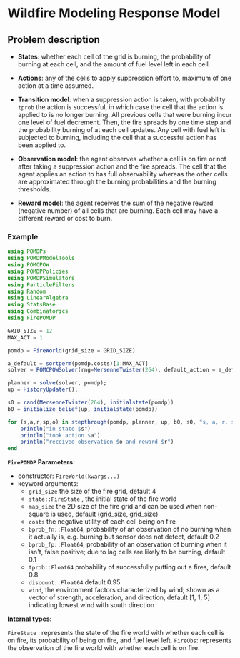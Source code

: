 # Wildfire Modeling Response Model



## Problem description


- **States**: whether each cell of the grid is burning, the probability of burning at each cell, and the amount of fuel level left in each cell.

- **Actions**: any of the cells to apply suppression effort to, maximum of one action at a time assumed.  

- **Transition model**: when a suppression action is taken, with probability `tprob` the action is successful, in which case the cell that the action is applied to is no longer burning. All previous cells that were burning incur one level of fuel decrement. Then, the fire spreads by one time step and the probability burning of at each cell updates. Any cell with fuel left is subjected to burning, including the cell that a successful action has been applied to.

- **Observation model**: the agent observes whether a cell is on fire or not after taking a suppression action and the fire spreads. The cell that the agent applies an action to has full observability whereas the other cells are approximated through the burning probabilities and the burning thresholds.

- **Reward model**: the agent receives the sum of the negative reward (negative number) of all cells that are burning. Each cell may have a different reward or cost to burn.

### Example

```julia
using POMDPs
using POMDPModelTools
using POMCPOW
using POMDPPolicies
using POMDPSimulators
using ParticleFilters
using Random
using LinearAlgebra
using StatsBase
using Combinatorics
using FirePOMDP

GRID_SIZE = 12
MAX_ACT = 1

pomdp = FireWorld(grid_size = GRID_SIZE) 

a_default = sortperm(pomdp.costs)[1:MAX_ACT]
solver = POMCPOWSolver(rng=MersenneTwister(264), default_action = a_default, tree_queries = 1000, max_time = 60);

planner = solve(solver, pomdp);
up = HistoryUpdater();

s0 = rand(MersenneTwister(264), initialstate(pomdp))
b0 = initialize_belief(up, initialstate(pomdp))

for (s,a,r,sp,o) in stepthrough(pomdp, planner, up, b0, s0, "s, a, r, sp, o")
    println("in state $s")
    println("took action $a")
    println("received observation $o and reward $r")
end
```


**`FirePOMDP` Parameters:** 

- constructor: `FireWorld(kwargs...)` 
- keyword arguments: 
  - `grid_size` the size of the fire grid,  default 4
  - `state::FireState` , the initial state of the fire world
  - `map_size` the 2D size of the fire grid and can be used when non-square is used,  default (grid_size, grid_size)
  - `costs` the negative utility of each cell being on fire
  - `bprob_fn::Float64`, probability of an observation of no burning when it actually is, e.g. burning but sensor does not detect, default 0.2
  - `bprob_fp::Float64`, probability of an observation of burning when it isn't, false positive; due to lag cells are likely to be burning, default 0.1
  - `tprob::Float64` probability of successfully putting out a fires, default 0.8
  - `discount::Float64` default 0.95
  - `wind`, the environment factors characterized by wind; shown as a vector of strength, acceleration, and direction, default [1, 1, 5] indicating lowest wind with south direction

**Internal types:**

`FireState` : represents the state of the fire world with whether each cell is on fire, its probability of being on fire, and fuel level left.
`FireObs`: represents the observation of the fire world with whether each cell is on fire.
